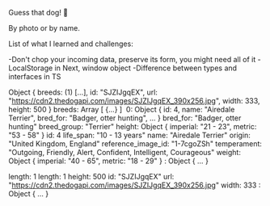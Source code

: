 Guess that dog! 🐶

By photo or by name.

List of what I learned and challenges:

-Don't chop your incoming data, preserve its form, you might need all of it
-LocalStorage in Next, window object
-Difference between types and interfaces in TS


Object { breeds: (1) […], id: "SJZIJgqEX", url: "https://cdn2.thedogapi.com/images/SJZIJgqEX_390x256.jpg", width: 333, height: 500 }
​​breeds: Array [ {…} ]
​​
0: Object { id: 4, name: "Airedale Terrier", bred_for: "Badger, otter hunting", … }
bred_for: "Badger, otter hunting"
breed_group: "Terrier"
height: Object { imperial: "21 - 23", metric: "53 - 58" }
id: 4
life_span: "10 - 13 years"
name: "Airedale Terrier"
origin: "United Kingdom, England"
reference_image_id: "1-7cgoZSh"
temperament: "Outgoing, Friendly, Alert, Confident, Intelligent, Courageous"
weight: Object { imperial: "40 - 65", metric: "18 - 29" }
<prototype>: Object { … }

length: 1
length: 1
height: 500
id: "SJZIJgqEX"
url: "https://cdn2.thedogapi.com/images/SJZIJgqEX_390x256.jpg"
width: 333
<prototype>: Object { … }